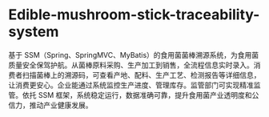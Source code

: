 # Edible-mushroom-stick-traceability-system
基于 SSM（Spring、SpringMVC、MyBatis）的食用菌菌棒溯源系统，为食用菌质量安全保驾护航。从菌棒原料采购、生产加工到销售，全流程信息实时录入。消费者扫描菌棒上的溯源码，可查看产地、配料、生产工艺、检测报告等详细信息，让消费更安心。企业能通过系统监控生产进度、管理库存。监管部门可实现精准监管。依托 SSM 框架，系统稳定运行，数据准确可靠，提升食用菌产业透明度和公信力，推动产业健康发展。 
